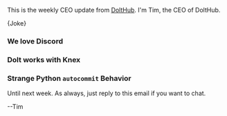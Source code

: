 This is the weekly CEO update from [DoltHub](https://www.dolthub.com/). I'm Tim, the CEO of DoltHub. 

{Joke}

### We love Discord



### Dolt works with Knex



### Strange Python `autocommit` Behavior



Until next week. As always, just reply to this email if you want to chat.

--Tim
